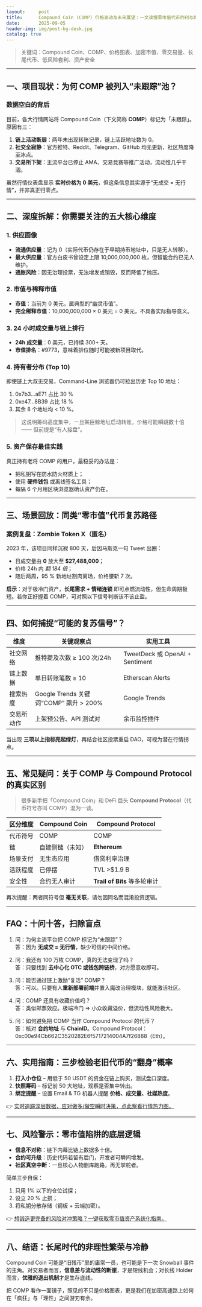 ```yaml
---
layout:     post
title:      Compound Coin (COMP) 价格波动与未来展望：一文读懂零市值代币的利与弊
date:       2025-09-05
header-img: img/post-bg-desk.jpg
catalog: true
---
```


> 关键词：Compound Coin、COMP、价格图表、加密市值、零交易量、长尾代币、低风险套利、资产安全  

---

## 一、项目现状：为何 COMP 被列入“未跟踪”池？

### 数据空白的背后
目前，各大行情网站将 Compound Coin（下文简称 **COMP**）标记为「未跟踪」。原因有三：  
1. **链上活动断层**：两年未出现转账记录，链上活跃地址数为 0。  
2. **社交全寂静**：官方推特、Reddit、Telegram、GitHub 均无更新，社区热度降至冰点。  
3. **交易所下架**：主流平台已停止 AMA、交易竞赛等推广活动，流动性几乎干涸。  

虽然行情仪表盘显示 **实时价格为 0 美元**，但这条信息其实源于“无成交 = 无行情”，并非真正归零点。

---

## 二、深度拆解：你需要关注的五大核心维度

### 1. 供应画像
- **流通供应量**：记为 0（实际代币仍存在于早期持币地址中，只是无人转移）。  
- **最大供应量**：官方白皮书曾设定上限 10,000,000,000 枚，但智能合约已无人维护。  
- **通胀风险**：因无治理投票，无法增发或销毁，反而降低了抛压。

### 2. 市值与稀释市值
- **市值**：当前为 0 美元，属典型的“幽灵市值”。  
- **完全稀释市值**：10,000,000,000 × 0 美元 = 0 美元，不具备实际指导意义。  

### 3. 24 小时成交量与链上排行
- **24h 成交量**：0 美元，已持续 300+ 天。  
- **市值排名**：#9773，意味着排位随时可能被新项目取代。  

### 4. 持有者分布 (Top 10)
即使链上大叔无交易，Command-Line 浏览器仍可拉出历史 Top 10 地址：  
1. 0x7b3…aE71 占比 30 %  
2. 0xe47…8B39 占比 18 %  
3. 其余 8 个地址均 < 10 %。  
> 这说明筹码高度集中，一旦某巨鲸地址启动转账，价格可能瞬跳数十倍 —— 但前提是“有人接盘”。  

### 5. 资产保存最佳实践
真正持有老将 COMP 的用户，最稳妥的办法是：  
- 把私钥写在防水防火材质上；  
- 使用 **硬件钱包** 或离线签名工具；  
- 每隔 6 个月用区块浏览器确认资产仍在。  

---

## 三、场景回放：同类“零市值”代币复苏路径

### 案例复盘：Zombie Token X（匿名）
2023 年，该项目同样沉寂 800 天，后因马斯克一句 Tweet 出圈：  
- 日成交量由 **0** 放大至 **$27,488,000**；  
- 价格 24h 内 *翻 184 倍*；  
- 随后两周，95 % 新地址割肉离场，价格腰斩 7 次。  

**启示**：对于极冷门资产，**长尾需求 + 情绪连锁** 即可点燃流动性，但生命周期极短。若你正好握着 COMP，可对照以下信号判断该不该止盈。

---

## 四、如何捕捉“可能的复苏信号”？

| 维度 | 关键观察点 | 实用工具 |
|---|---|---|
| 社交网络 | 推特提及次数 ≥ 100 次/24h | TweetDeck 或 OpenAI + Sentiment |
| 链上数据 | 单日转账笔数 ≥ 10 | Etherscan Alerts |
| 搜索热度 | Google Trends 关键词“COMP” 飙升 > 200% | Google Trends |
| 交易所动作 | 上架预公告、API 测试对 | 余币监控插件 |

当出现 **三项以上指标亮起绿灯**，再结合社区投票重启 DAO，可视为潜在行情拐点。

---

## 五、常见疑问：关于 COMP 与 Compound Protocol 的真实区别

> 很多新手把「Compound Coin」和 DeFi 巨头 **Compound Protocol**（代币符号亦叫 COMP）混为一谈。  

| 区分维度 | Compound Coin | Compound Protocol |
|---|---|---|
| 代币符号 | COMP | COMP |
| 链 | 自建侧链（未知） | **Ethereum** |
| 场景支付 | 无生态应用 | 借贷利率治理 |
| 活跃程度 | 已停摆 | TVL >$1.9 B |
| 安全性 | 合约无人审计 | **Trail of Bits** 等多轮审计 |

再次提醒：两者同符号但 **毫无关联**，请勿因同名而混淆投资逻辑。  

---

## FAQ：十问十答，扫除盲点

1. 问：为何主流平台把 COMP 标记为“未跟踪”？  
答：因为 **无成交 = 无行情**，缺少可信的中间价格。  

2. 问：我还有 100 万枚 COMP，真的无法变现了吗？  
答：只要找到 **去中心化 OTC 或钱包跨链桥**，对方愿意收即可。  

3. 问：能否通过链上激励“复活” COMP？  
答：可以。只要有人**重新部署前端**并置入魔改治理模块，就能激活社区。  

4. 问：COMP 还具有收藏价值吗？  
答：类似邮票效应。极端冷门 => 小众收藏溢价，但流动性风险极大。  

5. 问：如何避免把 COMP 当作 Compound Protocol 的代币？  
答：核对 **合约地址** 与 **ChainID**。Compound Protocol：0xc00e94Cb662C3520282E6f5717214004A7f26888（Eth）。  

---

## 六、实用指南：三步检验老旧代币的“翻身”概率

1. **打入小仓位** – 用低于 50 USDT 的资金在链上购买，测试盘口深度。  
2. **快照筹码** – 标记前 50 大地址，观察是否集中转出。  
3. **绑定提醒** – 设置 Email & TG 机器人提醒 **价格、成交量、社媒热度**。  

👉 [实时追踪深层数据，应对做多/做空瞬时决策，点此察看行情热力图。](https://okxdog.com/)

---

## 七、风险警示：零市值陷阱的底层逻辑

- **信息不对称**：链下内幕比链上数据多十倍。  
- **合约可升级**：历史代码若留有后门，开发者可瞬间增发。  
- **社区真空中断**：一旦核心人物删库跑路，再无掌舵者。  

简单三步自保：  
1. 只用 1% 以下的仓位试探；  
2. 设立 20 % 止损；  
3. 将私钥分散存储（钢板 + 云端加密）。  

👉 [想锻造更完备的风险对冲策略？一键获取零市值资产系统化指南。](https://okxdog.com/)

---

## 八、结语：长尾时代的非理性繁荣与冷静

Compound Coin 可能是“旧残币”里的庸常一员，也可能是下一次 Snowball 事件的主角。对交易者而言，**信息差与流动性的断崖**，才是短线机会；对长线 Holder 而言，**优雅的退出机制**才是生存底线。  

把 COMP 看作一面镜子，照见的不只是价格图表，更是我们在加密高速路上如何在「疯狂」与「理性」之间游刃有余。